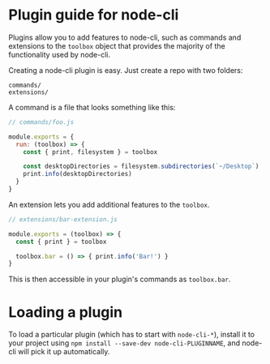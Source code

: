 # Plugin guide for node-cli

Plugins allow you to add features to node-cli, such as commands and
extensions to the `toolbox` object that provides the majority of the functionality
used by node-cli.

Creating a node-cli plugin is easy. Just create a repo with two folders:

```
commands/
extensions/
```

A command is a file that looks something like this:

```js
// commands/foo.js

module.exports = {
  run: (toolbox) => {
    const { print, filesystem } = toolbox

    const desktopDirectories = filesystem.subdirectories(`~/Desktop`)
    print.info(desktopDirectories)
  }
}
```

An extension lets you add additional features to the `toolbox`.

```js
// extensions/bar-extension.js

module.exports = (toolbox) => {
  const { print } = toolbox

  toolbox.bar = () => { print.info('Bar!') }
}
```

This is then accessible in your plugin's commands as `toolbox.bar`.

# Loading a plugin

To load a particular plugin (which has to start with `node-cli-*`),
install it to your project using `npm install --save-dev node-cli-PLUGINNAME`,
and node-cli will pick it up automatically.
